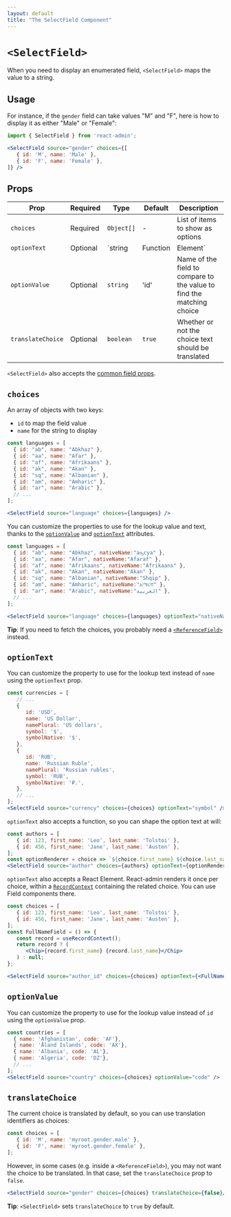 ```yaml
---
layout: default
title: "The SelectField Component"
---
```


# `<SelectField>`

When you need to display an enumerated field, `<SelectField>` maps the value to a string.

## Usage

For instance, if the `gender` field can take values "M" and "F", here is how to display it as either "Male" or "Female":

```jsx
import { SelectField } from 'react-admin';

<SelectField source="gender" choices={[
   { id: 'M', name: 'Male' },
   { id: 'F', name: 'Female' },
]} />
```

## Props

| Prop              | Required | Type                          | Default | Description                                                                                                                                  |
| ----------------- | -------- | ----------------------------- | ------- | -------------------------------------------------------------------------------------------------------------------------------------------- |
| `choices`         | Required | `Object[]`                    | -       | List of items to show as options                                                                                                             |
| `optionText`      | Optional | `string | Function | Element` | 'name'  | Name of the field to use to display the matching choice, or function returning that field name, or a React element to render for that choice |
| `optionValue`     | Optional | `string`                      | 'id'    | Name of the field to compare to the value to find the matching choice                                                                        |
| `translateChoice` | Optional | `boolean`                     | `true`  | Whether or not the choice text should be translated                                                                                          |

`<SelectField>` also accepts the [common field props](./Fields.md#common-field-props).

## `choices`

An array of objects with two keys:

- `id` to map the field value
- `name` for the string to display

```jsx
const languages = [
  { id: "ab", name: "Abkhaz" },
  { id: "aa", name: "Afar" },
  { id: "af", name: "Afrikaans" },
  { id: "ak", name: "Akan" },
  { id: "sq", name: "Albanian" },
  { id: "am", name: "Amharic" },
  { id: "ar", name: "Arabic" },
  // ...
];

<SelectField source="language" choices={languages} />
```

You can customize the properties to use for the lookup value and text, thanks to the [`optionValue`](#optionvalue) and [`optionText`](#optiontext) attributes.

```jsx
const languages = [
  { id: "ab", name: "Abkhaz", nativeName:"аҧсуа" },
  { id: "aa", name: "Afar", nativeName:"Afaraf" },
  { id: "af", name: "Afrikaans", nativeName:"Afrikaans" },
  { id: "ak", name: "Akan", nativeName:"Akan" },
  { id: "sq", name: "Albanian", nativeName:"Shqip" },
  { id: "am", name: "Amharic", nativeName:"አማርኛ" },
  { id: "ar", name: "Arabic", nativeName:"العربية" },
  // ...
];

<SelectField source="language" choices={languages} optionText="nativeName" />
```

**Tip**: If you need to fetch the choices, you probably need a [`<ReferenceField>`](./ReferenceField.md) instead.

## `optionText`

You can customize the property to use for the lookup text instead of `name` using the `optionText` prop.

```jsx
const currencies = [
   // ...
   {
      id: 'USD',
      name: 'US Dollar',
      namePlural: 'US dollars',
      symbol: '$',
      symbolNative: '$',
   },
   {
      id: 'RUB',
      name: 'Russian Ruble',
      namePlural: 'Russian rubles',
      symbol: 'RUB',
      symbolNative: '₽.',
   },
   // ...
];
<SelectField source="currency" choices={choices} optionText="symbol" />
```

`optionText` also accepts a function, so you can shape the option text at will:

```jsx
const authors = [
   { id: 123, first_name: 'Leo', last_name: 'Tolstoi' },
   { id: 456, first_name: 'Jane', last_name: 'Austen' },
];
const optionRenderer = choice => `${choice.first_name} ${choice.last_name}`;
<SelectField source="author" choices={authors} optionText={optionRenderer} />
```

`optionText` also accepts a React Element. React-admin renders it once per choice, within a [`RecordContext`](./useRecordContext.md) containing the related choice. You can use Field components there.

```jsx
const choices = [
   { id: 123, first_name: 'Leo', last_name: 'Tolstoi' },
   { id: 456, first_name: 'Jane', last_name: 'Austen' },
];
const FullNameField = () => {
   const record = useRecordContext();
   return record ? (
      <Chip>{record.first_name} {record.last_name}</Chip>
   ) : null;
};

<SelectField source="author_id" choices={choices} optionText={<FullNameField />}/>
```

## `optionValue`

You can customize the property to use for the lookup value instead of `id` using the `optionValue` prop.

```jsx
const countries = [ 
  { name: 'Afghanistan', code: 'AF'}, 
  { name: 'Åland Islands', code: 'AX'}, 
  { name: 'Albania', code: 'AL'}, 
  { name: 'Algeria', code: 'DZ'},
  // ...
];
<SelectField source="country" choices={choices} optionValue="code" />
```

## `translateChoice`

The current choice is translated by default, so you can use translation identifiers as choices:

```js
const choices = [
   { id: 'M', name: 'myroot.gender.male' },
   { id: 'F', name: 'myroot.gender.female' },
];
```

However, in some cases (e.g. inside a `<ReferenceField>`), you may not want the choice to be translated. In that case, set the `translateChoice` prop to `false`.

```jsx
<SelectField source="gender" choices={choices} translateChoice={false}/>
```

**Tip**: `<SelectField>` sets `translateChoice` to `true` by default.
